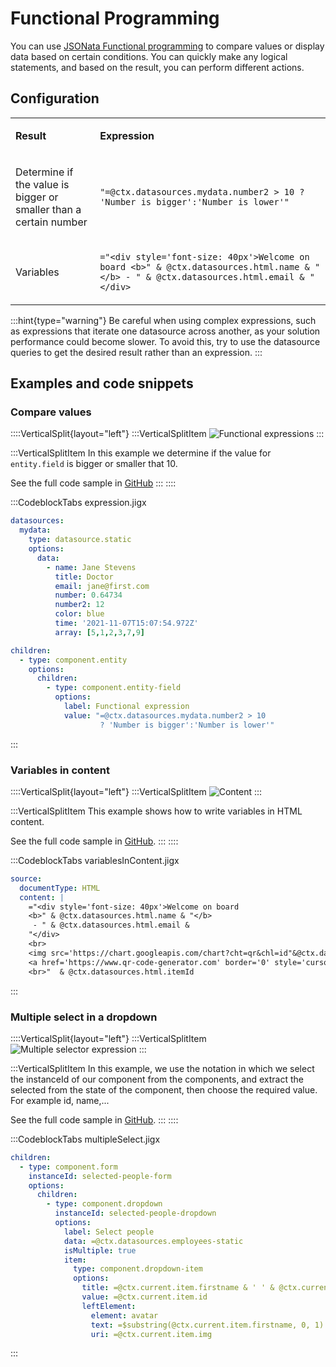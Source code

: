 # Functional Programming

You can use [JSONata Functional programming](https://docs.jsonata.org/programming) to compare values or display data based on certain conditions. You can quickly make any logical statements, and based on the result, you can perform different actions.

## Configuration

<table isTableHeaderOn="true" selectedColumns="" selectedRows="" selectedTable="false" columnWidths="209">
  <tr>
    <td selected="false" align="left">
      <p><strong>Result</strong></p>
    </td>
    <td selected="false" align="left">
      <p><strong>Expression</strong></p>
    </td>
  </tr>
  <tr>
    <td selected="false" align="left">
      <p>Determine if the value is bigger or smaller than a certain number</p>
    </td>
    <td selected="false" align="left">
      <p><code>"=@ctx.datasources.mydata.number2 > 10 ? 'Number is bigger':'Number is lower'"</code></p>
    </td>
  </tr>
  <tr>
    <td selected="false" align="left">
      <p>Variables</p>
    </td>
    <td selected="false" align="left">
      <p><code>="&#x3C;div style='font-size: 40px'>Welcome on board &#x3C;b>" &#x26; @ctx.datasources.html.name &#x26; "&#x3C;/b> - " &#x26; @ctx.datasources.html.email &#x26; "&#x3C;/div></code></p>
    </td>
  </tr>
</table>

:::hint{type="warning"}
Be careful when using complex expressions, such as expressions that iterate one datasource across another, as your solution performance could become slower. To avoid this, try to use the datasource queries to get the desired result rather than an expression.
:::

## Examples and code snippets

### Compare values

::::VerticalSplit{layout="left"}
:::VerticalSplitItem
![Functional expressions](https://archbee-image-uploads.s3.amazonaws.com/x7vdIDH6-ScTprfmi2XXX/0uqaFEwFcsgWqmsxHy1uN_mk6aixjb8o06to7dpzsifimg0979iphone13blueportrait.png "Functional expressions")
:::

:::VerticalSplitItem
In this example we determine if the value for `entity.field` is bigger or smaller that 10.

See the full code sample in [GitHub](https://github.com/jigx-com/jigx-samples/blob/main/quickstart/jigx-samples/jigs/guide-expressions/static-data/expression.jigx)
:::
::::

:::CodeblockTabs
expression.jigx

```yaml
datasources:
  mydata: 
    type: datasource.static
    options:
      data:
        - name: Jane Stevens
          title: Doctor
          email: jane@first.com
          number: 0.64734
          number2: 12
          color: blue
          time: '2021-11-07T15:07:54.972Z'
          array: [5,1,2,3,7,9]

children:
  - type: component.entity
    options:
      children:
        - type: component.entity-field
          options:
            label: Functional expression
            value: "=@ctx.datasources.mydata.number2 > 10 
                    ? 'Number is bigger':'Number is lower'"
```
:::

### Variables in content

::::VerticalSplit{layout="left"}
:::VerticalSplitItem
![Content](https://archbee-image-uploads.s3.amazonaws.com/x7vdIDH6-ScTprfmi2XXX/VAw06TIFPwJhNmAezMiwA_contentiphone13blueportrait.png "Content")
:::

:::VerticalSplitItem
This example shows how to write variables in HTML content.

See the full code sample in [GitHub](https://github.com/jigx-com/jigx-samples/blob/main/quickstart/jigx-samples/jigs/guide-expressions/static-data/variablesInContent.jigx).
:::
::::

:::CodeblockTabs
variablesInContent.jigx

```yaml
source:
  documentType: HTML
  content: |
    ="<div style='font-size: 40px'>Welcome on board 
    <b>" & @ctx.datasources.html.name & "</b>
     - " & @ctx.datasources.html.email &
    "</div>
    <br>
    <img src='https://chart.googleapis.com/chart?cht=qr&chl=id"&@ctx.datasources.html.itemId&"&chs=380x380&choe=UTF-8&chld=L|2' alt='qr code'>
    <a href='https://www.qr-code-generator.com' border='0' style='cursor:default'  rel='nofollow'></a>
    <br>"  & @ctx.datasources.html.itemId
```
:::

### Multiple select in a dropdown

::::VerticalSplit{layout="left"}
:::VerticalSplitItem
![Multiple selector expression](https://archbee-image-uploads.s3.amazonaws.com/x7vdIDH6-ScTprfmi2XXX/q9ObXqaGM9y4_deRVoVdX_multipleselectiphone13blueportrait.png "Multiple selector expression")
:::

:::VerticalSplitItem
In this example, we use the notation in which we select the instanceId of our component from the components, and extract the selected from the state of the component, then choose the required value. For example id, name,...

See the full code sample in [GitHub](https://github.com/jigx-com/jigx-samples/blob/main/quickstart/jigx-samples/jigs/guide-expressions/static-data/multipleSelect.jigx).
:::
::::

:::CodeblockTabs
multipleSelect.jigx

```yaml
children:
  - type: component.form
    instanceId: selected-people-form
    options:
      children:
        - type: component.dropdown
          instanceId: selected-people-dropdown
          options:
            label: Select people
            data: =@ctx.datasources.employees-static
            isMultiple: true
            item:
              type: component.dropdown-item
              options:
                title: =@ctx.current.item.firstname & ' ' & @ctx.current.item.lastname
                value: =@ctx.current.item.id
                leftElement: 
                  element: avatar
                  text: =$substring(@ctx.current.item.firstname, 0, 1) & $substring(@ctx.current.item.lastname, 0, 1)
                  uri: =@ctx.current.item.img
```
:::

